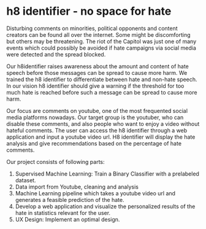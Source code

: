 # h8 identifier - no space for hate
Disturbing comments on minorities, political opponents and content creators can be found all over the internet. Some might be discomforting but others may be threatening. The riot of the Capitol was just one of many events which could possibly be avoided if hate campaigns via social media were detected and the spread blocked.

Our h8identifier raises awareness about the amount and content of hate speech before those messages can be spread to cause more harm. We trained the h8 identifier to differentiate between hate and non-hate speech. In our vision h8 identifier should give a warning if the threshold for too much hate is reached before such a message can be spread to cause more harm. 

Our focus are comments on youtube, one of the most frequented social media platforms nowadays. Our target group is the youtuber, who can disable these comments, and also people who want to enjoy a video without hateful comments. The user can access the h8 identifier through a web application and input a youtube video url. H8 identifier will display the hate analysis and give recommendations based on the percentage of hate comments.

Our project consists of following parts:

1. Supervised Machine Learning: Train a Binary Classifier with a prelabeled dataset.
2. Data import from Youtube, cleaning and analysis
3. Machine Learning pipeline which takes a youtube video url and generates a feasible prediction of the hate.
3. Develop a web application and visualize the personalized results of the hate in statistics relevant for the user.
4. UX Design: Implement an optimal design.